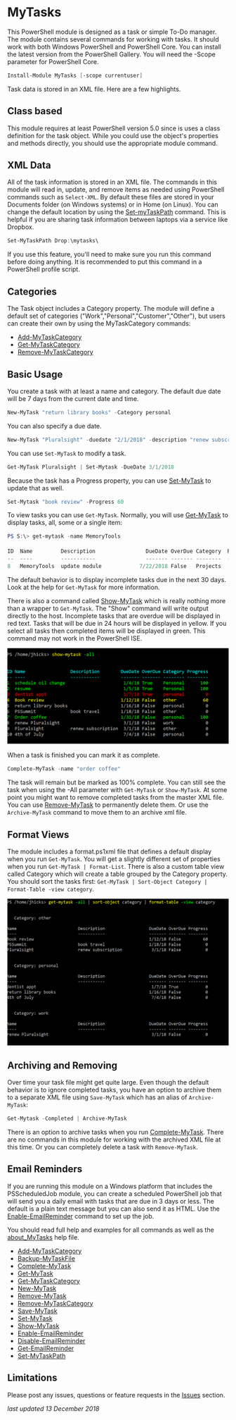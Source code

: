 # MyTasks

This PowerShell module is designed as a task or simple To-Do manager. The module contains several commands for working with tasks. It should work with both Windows PowerShell and PowerShell Core. You can install the latest version from the PowerShell Gallery. You will need the -Scope parameter for PowerShell Core.

```powershell
Install-Module MyTasks [-scope currentuser]
```

Task data is stored in an XML file. Here are a few highlights.

## Class based

This module requires at least PowerShell version 5.0 since is uses a class definition for the task object. While you could use the object's properties and methods directly, you should use the appropriate module command.

## XML Data

All of the task information is stored in an XML file. The commands in this module will read in, update, and remove items as needed using PowerShell commands such as `Select-XML`. By default these files are stored in your Documents folder (on Windows systems) or in Home (on Linux). You can change the default location by using the [Set-myTaskPath](./docs/Set-MyTaskPath.md) command. This is helpful if you are sharing task information between laptops via a service like Dropbox.

```powershell
Set-MyTaskPath Drop:\mytasks\
```

If you use this feature, you'll need to make sure you run this command before doing anything. It is recommended to put this command in a PowerShell profile script.

## Categories

The Task object includes a Category property. The module will define a default set of categories ("Work","Personal","Customer","Other"), but users can create their own by using the MyTaskCategory commands:

+ [Add-MyTaskCategory](./docs/Add-MyTaskCategory.md)
+ [Get-MyTaskCategory](./docs/Get-MyTaskCategory.md)
+ [Remove-MyTaskCategory](./docs/Remove-MyTaskCategory.md)

## Basic Usage

You create a task with at least a name and category. The default due date will be 7 days from the current date and time.

```powershell
New-MyTask "return library books" -Category personal
```

You can also specify a due date.

```powershell
New-MyTask "Pluralsight" -duedate "2/1/2018" -description "renew subscription" -category other
```

You can use `Set-MyTask` to modify a task.

```powershell
Get-MyTask Pluralsight | Set-Mytask -DueDate 3/1/2018
```

Because the task has a Progress property, you can use [Set-MyTask](./docs/Set-MyTask.md) to update that as well.

```powershell
Set-Mytask "book review" -Progress 60
```

To view tasks you can use `Get-MyTask`. Normally, you will use [Get-MyTask](./docs/Get-MyTask.md) to display tasks, all, some or a single item:

```powershell
PS S:\> get-mytask -name MemoryTools

ID  Name         Description                DueDate OverDue Category  Progress
--  ----         -----------                ------- ------- --------  --------
8   MemoryTools  update module            7/22/2018 False   Projects        10
```

The default behavior is to display incomplete tasks due in the next 30 days. Look at the help for `Get-MyTask` for more information.

There is also a command called [Show-MyTask](./docs/Show-MyTask.md) which is really nothing more than a wrapper to `Get-MyTask`. The "Show" command will write output directly to the host. Incomplete tasks that are overdue will be displayed in red text. Tasks that will be due in 24 hours will be displayed in yellow. If you select all tasks then completed items will be displayed in green. This command may not work in the PowerShell ISE.

![show my tasks](./images/show-mytask-1.png)

When a task is finished you can mark it as complete.

```powershell
Complete-MyTask -name "order coffee"
```

The task will remain but be marked as 100% complete. You can still see the task when using the -All parameter with `Get-MyTask` or `Show-MyTask`. At some point you might want to remove completed tasks from the master XML file. You can use [Remove-MyTask](./docs/Remove-MyTask.md) to permanently delete them. Or use the `Archive-MyTask` command to move them to an archive xml file.

## Format Views

The module includes a format.ps1xml file that defines a default display when you run `Get-MyTask`. You will get a slightly different set of properties when you run `Get-MyTask | Format-List`. There is also a custom table view called Category which will create a table grouped by the Category property. You should sort the tasks first: `Get-MyTask | Sort-Object Category | Format-Table -view category`.

![formatted views](./images/show-mytask-2.png)

## Archiving and Removing

Over time your task file might get quite large. Even though the default behavior is to ignore completed tasks, you have an option to archive them to a separate XML file using `Save-MyTask` which has an alias of `Archive-MyTask`:

```powershell
Get-Mytask -Completed | Archive-MyTask
```

There is an option to archive tasks when you run [Complete-MyTask](./docs/Complete-MyTask.md). There are no commands in this module for working with the archived XML file at this time. Or you can completely delete a task with `Remove-MyTask`.

## Email Reminders

If you are running this module on a Windows platform that includes the PSScheduledJob module, you can create a scheduled PowerShell job that will send you a daily email with tasks that are due in 3 days or less. The default is a plain text message but you can also send it as HTML. Use the [Enable-EmailReminder](./docs/Enable-EmailReminder.md) command to set up the job.

You should read full help and examples for all commands as well as the [about_MyTasks](./docs/about_MyTasks.md) help file.

+ [Add-MyTaskCategory](./docs/Add-MyTaskCategory.md)
+ [Backup-MyTaskFile](./docs/Backup-MyTaskFile.md)
+ [Complete-MyTask](./docs/Complete-MyTask.md)
+ [Get-MyTask](./docs/Get-MyTask.md)
+ [Get-MyTaskCategory](./docs/Get-MyTaskCategory.md)
+ [New-MyTask](./docs/New-MyTask.md)
+ [Remove-MyTask](./docs/Remove-MyTask.md)
+ [Remove-MyTaskCategory](./docs/Remove-MyTaskCategory.md)
+ [Save-MyTask](./docs/Save-MyTask.md)
+ [Set-MyTask](./docs/Set-MyTask.md)
+ [Show-MyTask](./docs/Show-MyTask.md)
+ [Enable-EmailReminder](./docs/Enable-EmailReminder.md)
+ [Disable-EmailReminder](./docs/Disable-EmailReminder.md)
+ [Get-EmailReminder](./docs/Get-EmailReminder.md)
+ [Set-MyTaskPath](./docs/Set-MyTaskPath.md)

## Limitations

Please post any issues, questions or feature requests in the [Issues](https://github.com/jdhitsolutions/MyTasks/issues) section.

*last updated 13 December 2018*
